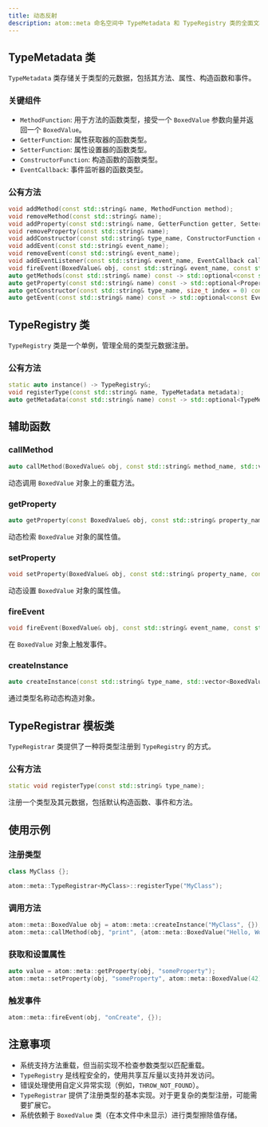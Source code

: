 ```yaml
---
title: 动态反射
description: atom::meta 命名空间中 TypeMetadata 和 TypeRegistry 类的全面文档，包括动态反射、方法重载和事件处理的方法。  
---
```


## TypeMetadata 类

`TypeMetadata` 类存储关于类型的元数据，包括其方法、属性、构造函数和事件。

### 关键组件

- `MethodFunction`: 用于方法的函数类型，接受一个 `BoxedValue` 参数向量并返回一个 `BoxedValue`。
- `GetterFunction`: 属性获取器的函数类型。
- `SetterFunction`: 属性设置器的函数类型。
- `ConstructorFunction`: 构造函数的函数类型。
- `EventCallback`: 事件监听器的函数类型。

### 公有方法

```cpp
void addMethod(const std::string& name, MethodFunction method);
void removeMethod(const std::string& name);
void addProperty(const std::string& name, GetterFunction getter, SetterFunction setter);
void removeProperty(const std::string& name);
void addConstructor(const std::string& type_name, ConstructorFunction constructor);
void addEvent(const std::string& event_name);
void removeEvent(const std::string& event_name);
void addEventListener(const std::string& event_name, EventCallback callback);
void fireEvent(BoxedValue& obj, const std::string& event_name, const std::vector<BoxedValue>& args) const;
auto getMethods(const std::string& name) const -> std::optional<const std::vector<MethodFunction>*>;
auto getProperty(const std::string& name) const -> std::optional<Property>;
auto getConstructor(const std::string& type_name, size_t index = 0) const -> std::optional<ConstructorFunction>;
auto getEvent(const std::string& name) const -> std::optional<const Event*>;
```

## TypeRegistry 类

`TypeRegistry` 类是一个单例，管理全局的类型元数据注册。

### 公有方法

```cpp
static auto instance() -> TypeRegistry&;
void registerType(const std::string& name, TypeMetadata metadata);
auto getMetadata(const std::string& name) const -> std::optional<TypeMetadata>;
```

## 辅助函数

### callMethod

```cpp
auto callMethod(BoxedValue& obj, const std::string& method_name, std::vector<BoxedValue> args) -> BoxedValue;
```

动态调用 `BoxedValue` 对象上的重载方法。

### getProperty

```cpp
auto getProperty(const BoxedValue& obj, const std::string& property_name) -> BoxedValue;
```

动态检索 `BoxedValue` 对象的属性值。

### setProperty

```cpp
void setProperty(BoxedValue& obj, const std::string& property_name, const BoxedValue& value);
```

动态设置 `BoxedValue` 对象的属性值。

### fireEvent

```cpp
void fireEvent(BoxedValue& obj, const std::string& event_name, const std::vector<BoxedValue>& args);
```

在 `BoxedValue` 对象上触发事件。

### createInstance

```cpp
auto createInstance(const std::string& type_name, std::vector<BoxedValue> args) -> BoxedValue;
```

通过类型名称动态构造对象。

## TypeRegistrar 模板类

`TypeRegistrar` 类提供了一种将类型注册到 `TypeRegistry` 的方式。

### 公有方法

```cpp
static void registerType(const std::string& type_name);
```

注册一个类型及其元数据，包括默认构造函数、事件和方法。

## 使用示例

### 注册类型

```cpp
class MyClass {};

atom::meta::TypeRegistrar<MyClass>::registerType("MyClass");
```

### 调用方法

```cpp
atom::meta::BoxedValue obj = atom::meta::createInstance("MyClass", {});
atom::meta::callMethod(obj, "print", {atom::meta::BoxedValue("Hello, World!")});
```

### 获取和设置属性

```cpp
auto value = atom::meta::getProperty(obj, "someProperty");
atom::meta::setProperty(obj, "someProperty", atom::meta::BoxedValue(42));
```

### 触发事件

```cpp
atom::meta::fireEvent(obj, "onCreate", {});
```

## 注意事项

- 系统支持方法重载，但当前实现不检查参数类型以匹配重载。
- `TypeRegistry` 是线程安全的，使用共享互斥量以支持并发访问。
- 错误处理使用自定义异常实现（例如，`THROW_NOT_FOUND`）。
- `TypeRegistrar` 提供了注册类型的基本实现。对于更复杂的类型注册，可能需要扩展它。
- 系统依赖于 `BoxedValue` 类（在本文件中未显示）进行类型擦除值存储。
